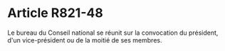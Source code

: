 # Article R821-48

Le bureau du Conseil national se réunit sur la convocation du président, d'un vice-président ou de la moitié de ses membres.

